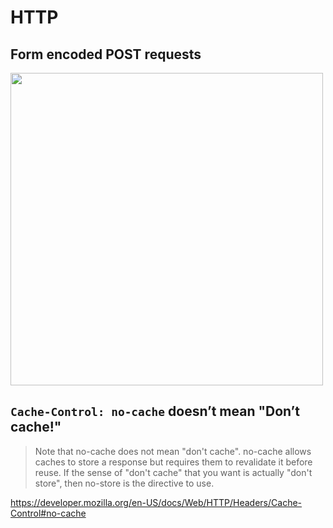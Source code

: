 # HTTP

## Form encoded POST requests

<img src="https://pbs.twimg.com/media/D-ekO39UIAIuG5t?format=jpg&name=medium" width="500" />

## `Cache-Control: no-cache` doesn’t mean "Don’t cache!"

> Note that no-cache does not mean "don't cache". no-cache allows caches to store a response but requires them to revalidate it before reuse. If the sense of "don't cache" that you want is actually "don't store", then no-store is the directive to use.

https://developer.mozilla.org/en-US/docs/Web/HTTP/Headers/Cache-Control#no-cache
